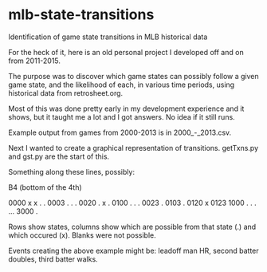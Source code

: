 # mlb-state-transitions
Identification of game state transitions in MLB historical data

For the heck of it, here is an old personal project I developed off and on from 2011-2015.

The purpose was to discover which game states can possibly follow a given game state, and the likelihood of each, in various time periods, using historical data from retrosheet.org.

Most of this was done pretty early in my development experience and it shows, but it taught me a lot and I got answers. No idea if it still runs.

Example output from games from 2000-2013 is in 2000_-_2013.csv.

Next I wanted to create a graphical representation of transitions. getTxns.py and
gst.py are the start of this.

Something along these lines, possibly:

B4 (bottom of the 4th)

0000    x   x   .   .
0003        .   .   .
0020        .   x   .
0100        .   .   .
0023                .
0103                .
0120                x
0123
1000        .   .   .
...
3000                .

Rows show states, columns show which are possible from that state (.) and which occured (x). Blanks were not possible.

Events creating the above example might be: leadoff man HR, second batter doubles, third batter walks.
